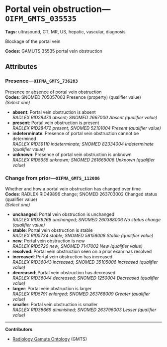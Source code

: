 # Portal vein obstruction—`OIFM_GMTS_035535`

**Tags:** ultrasound, CT, MR, US, hepatic, vascular, diagnosis

Blockage of the portal vein

**Codes:** GAMUTS 35535 portal vein obstruction

## Attributes

### Presence—`OIFMA_GMTS_736283`

Presence or absence of portal vein obstruction  
**Codes**: SNOMED 705057003 Presence (property) (qualifier value)  
*(Select one)*

- **absent**: Portal vein obstruction is absent  
_RADLEX RID28473 absent; SNOMED 2667000 Absent (qualifier value)_
- **present**: Portal vein obstruction is present  
_RADLEX RID28472 present; SNOMED 52101004 Present (qualifier value)_
- **indeterminate**: Presence of portal vein obstruction cannot be determined  
_RADLEX RID39110 indeterminate; SNOMED 82334004 Indeterminate (qualifier value)_
- **unknown**: Presence of portal vein obstruction is unknown  
_RADLEX RID5655 unknown; SNOMED 261665006 Unknown (qualifier value)_

### Change from prior—`OIFMA_GMTS_112086`

Whether and how a portal vein obstruction has changed over time  
**Codes**: RADLEX RID49896 change; SNOMED 263703002 Changed status (qualifier value)  
*(Select one)*

- **unchanged**: Portal vein obstruction is unchanged  
_RADLEX RID39268 unchanged; SNOMED 260388006 No status change (qualifier value)_
- **stable**: Portal vein obstruction is stable  
_RADLEX RID5734 stable; SNOMED 58158008 Stable (qualifier value)_
- **new**: Portal vein obstruction is new  
_RADLEX RID5720 new; SNOMED 7147002 New (qualifier value)_
- **resolved**: Portal vein obstruction seen on a prior exam has resolved  
- **increased**: Portal vein obstruction has increased  
_RADLEX RID36043 increased; SNOMED 35105006 Increased (qualifier value)_
- **decreased**: Portal vein obstruction has decreased  
_RADLEX RID36044 decreased; SNOMED 1250004 Decreased (qualifier value)_
- **larger**: Portal vein obstruction is larger  
_RADLEX RID5791 enlarged; SNOMED 263768009 Greater (qualifier value)_
- **smaller**: Portal vein obstruction is smaller  
_RADLEX RID38669 diminished; SNOMED 263796003 Lesser (qualifier value)_

---

**Contributors**

- [Radiology Gamuts Ontology](https://gamuts.net/) (GMTS)